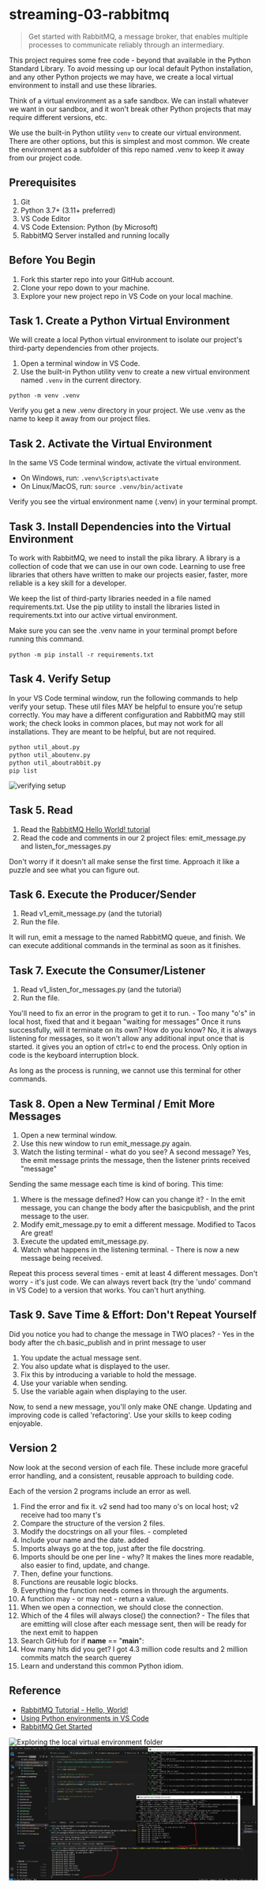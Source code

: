 # streaming-03-rabbitmq

> Get started with RabbitMQ, a message broker, that enables multiple processes to communicate reliably through an intermediary.

This project requires some free code - beyond that available in the Python Standard Library. To avoid messing up our local default Python installation, and any other Python projects we may have, we  create a local virtual environment to install and use these libraries.

Think of a virtual environment as a safe sandbox. 
We can install whatever we want in our sandbox, and it won't break other Python projects that may require different versions, etc. 

We use the built-in Python utility `venv` to create our virtual environment. 
There are other options, but this is simplest and most common. 
We create the environment as a subfolder of this repo named .venv to keep it away from our project code. 


## Prerequisites

1. Git
2. Python 3.7+ (3.11+ preferred)
3. VS Code Editor
4. VS Code Extension: Python (by Microsoft)
5. RabbitMQ Server installed and running locally

## Before You Begin

1. Fork this starter repo into your GitHub account.
2. Clone your repo down to your machine.
3. Explore your new project repo in VS Code on your local machine.

## Task 1. Create a Python Virtual Environment

We will create a local Python virtual environment to isolate our project's third-party dependencies from other projects.

1. Open a terminal window in VS Code.
2. Use the built-in Python utility venv to create a new virtual environment named `.venv` in the current directory.

```shell
python -m venv .venv
```

Verify you get a new .venv directory in your project. 
We use .venv as the name to keep it away from our project files. 

## Task 2. Activate the Virtual Environment

In the same VS Code terminal window, activate the virtual environment.

- On Windows, run: `.venv\Scripts\activate`
- On Linux/MacOS, run: `source .venv/bin/activate`

Verify you see the virtual environment name (.venv) in your terminal prompt.

## Task 3. Install Dependencies into the Virtual Environment

To work with RabbitMQ, we need to install the pika library.
A library is a collection of code that we can use in our own code.
Learning to use free libraries that others have written to make our projects easier, faster, more reliable is a key skill for a developer.

We keep the list of third-party libraries needed in a file named requirements.txt.
Use the pip utility to install the libraries listed in requirements.txt into our active virtual environment. 

Make sure you can see the .venv name in your terminal prompt before running this command.

`python -m pip install -r requirements.txt`

## Task 4. Verify Setup

In your VS Code terminal window, run the following commands to help verify your setup.
These util files MAY be helpful to ensure you're setup correctly. 
You may have a different configuration and RabbitMQ may still work; the check looks in common places, but may not work for all installations. 
They are meant to be helpful, but are not required.

```shell
python util_about.py
python util_aboutenv.py
python util_aboutrabbit.py
pip list
```

![verifying setup](./images/verify-setup.png)


## Task 5. Read

1. Read the [RabbitMQ Hello World! tutorial](https://www.rabbitmq.com/tutorials/tutorial-one-python.html)
2. Read the code and comments in our 2 project files: emit_message.py and listen_for_messages.py

Don't worry if it doesn't all make sense the first time. 
Approach it like a puzzle and see what you can figure out. 

## Task 6. Execute the Producer/Sender

1. Read v1_emit_message.py (and the tutorial)
2. Run the file. 

It will run, emit a message to the named RabbitMQ queue, and finish.
We can execute additional commands in the terminal as soon as it finishes. 

## Task 7. Execute the Consumer/Listener

1. Read v1_listen_for_messages.py (and the tutorial)
2. Run the file.

You'll need to fix an error in the program to get it to run.  - Too many "o's" in local host, fixed that and it begaan "waiting for messages"
Once it runs successfully, will it terminate on its own? How do you know? No, it is always listening for messages, so it won't allow any additional input once that is started. it gives you an option of ctrl+c to end the process. Only option in code is the keyboard interruption block.

As long as the process is running, we cannot use this terminal for other commands. 

## Task 8. Open a New Terminal / Emit More Messages

1. Open a new terminal window.
2. Use this new window to run emit_message.py again.
3. Watch the listing terminal - what do you see?  A second message? Yes, the emit message prints the message, then the listener prints received "message"

Sending the same message each time is kind of boring. This time:

1. Where is the message defined? How can you change it? - In the emit message, you can change the body after the basicpublish, and the print message to the user. 
2. Modify emit_message.py to emit a different message. Modified to Tacos Are great!
3. Execute the updated emit_message.py. 
4. Watch what happens in the listening terminal. - There is now a new message being received. 

Repeat this process several times - emit at least 4 different messages.
Don't worry - it's just code. We can always revert back (try the 'undo' command in VS Code) to a version that works. You can't hurt anything.

## Task 9. Save Time & Effort: Don't Repeat Yourself

Did you notice you had to change the message in TWO places? - Yes in the body after the ch.basic_publish and in print message to user

1. You update the actual message sent. 
2. You also update what is displayed to the user. 
3. Fix this by introducing a variable to hold the message. 
4. Use your variable when sending. 
5. Use the variable again when displaying to the user. 

Now, to send a new message, you'll only make ONE change.
Updating and improving code is called 'refactoring'. 
Use your skills to keep coding enjoyable. 

## Version 2

Now look at the second version of each file.
These include more graceful error handling,
and a consistent, reusable approach to building code.

Each of the version 2 programs include an error as well. 

1. Find the error and fix it. v2 send had too many o's on local host; v2 receive had too many t's
2. Compare the structure of the version 2 files.  
3. Modify the docstrings on all your files. - completed
4. Include your name and the date. added
5. Imports always go at the top, just after the file docstring.
6. Imports should be one per line - why? It makes the lines more readable, also easier to find, update, and change. 
7. Then, define your functions. 
8. Functions are reusable logic blocks.
9. Everything the function needs comes in through the arguments.
10. A function may - or may not - return a value. 
11. When we open a connection, we should close the connection. 
12. Which of the 4 files will always close() the connection? - The files that are emitting will close after each message sent, then will be ready for the next emit to happen
13. Search GitHub for if __name__ == "__main__": 
14. How many hits did you get? I got 4.3 million code results and 2 million commits match the search querey
15. Learn and understand this common Python idiom.

## Reference

- [RabbitMQ Tutorial - Hello, World!](https://www.rabbitmq.com/tutorials/tutorial-one-python.html)
- [Using Python environments in VS Code](https://code.visualstudio.com/docs/python/environments)
- [RabbitMQ Get Started](https://www.rabbitmq.com/#getstarted)

![Exploring the local virtual environment folder](./images/exploring_dot_venv.PNG)
![A look at two terminals sending and receiving messages](./images/TerminalSend_Receive_Messages.png)